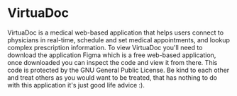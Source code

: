 # VirtuaDoc
VirtuaDoc is a medical web-based application that helps users connect to physicians in real-time, schedule and set medical appointments, and lookup complex prescription information. 
To view VirtuaDoc you'll need to download the application Figma which is a free web-based application, once downloaded you can inspect the code and view it from there.
This code is protected by the GNU General Public License.
Be kind to each other and treat others as you would want to be treated, that has nothing to do with this application it's just good life advice :).
